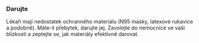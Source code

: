 ### Darujte

Lékaři mají nedostatek ochranného materiálu (N95 masky, latexové rukavice a podobně). Máte-li přebytek, darujte jej. Zavolejte do nemocnice ve vaší blízkosti a zeptejte se, jak materiály efektivně darovat.

